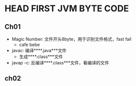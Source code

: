 #  HEAD FIRST JVM BYTE CODE

## Ch01

+ Magic Number: 文件开头8byte，用于识别文件格式，fast fail
	+ cafe bebe
+ javac: 编译***\*.java***文件
	+ 生成***\*.class***文件
+ javap -c: 反编译***\*.class***文件，看编译的文件

## ch02


